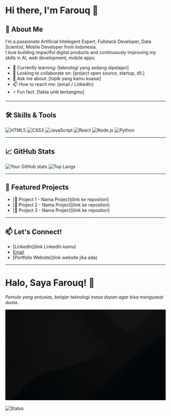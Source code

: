 # Hi there, I'm Farouq 👋

## 🚀 About Me
I'm a passionate Artificial Intelegent Expert, Fullstack Developer, Data Scientist, Mobile Developer from Indonesia.  
I love building impactful digital products and continuously improving my skills in AI, web development, mobile apps.

- 🌱 Currently learning: [teknologi yang sedang dipelajari]
- 👯 Looking to collaborate on: [project open source, startup, dll.]
- 💬 Ask me about: [topik yang kamu kuasai]
- 📫 How to reach me: [email / LinkedIn]
- ⚡ Fun fact: [fakta unik tentangmu]

---

## 🛠️ Skills & Tools
![HTML5](https://img.shields.io/badge/HTML5-E34F26?style=flat-square&logo=html5&logoColor=white)
![CSS3](https://img.shields.io/badge/CSS3-1572B6?style=flat-square&logo=css3&logoColor=white)
![JavaScript](https://img.shields.io/badge/JavaScript-F7DF1E?style=flat-square&logo=javascript&logoColor=black)
![React](https://img.shields.io/badge/React-20232A?style=flat-square&logo=react&logoColor=61DAFB)
![Node.js](https://img.shields.io/badge/Node.js-339933?style=flat-square&logo=nodedotjs&logoColor=white)
![Python](https://img.shields.io/badge/Python-3776AB?style=flat-square&logo=python&logoColor=white)
<!-- Tambahkan tools lain yang kamu kuasai -->

---

## 📈 GitHub Stats

![Your GitHub stats](https://github-readme-stats.vercel.app/api?Farouq-beginner=Farouq-beginner&show_icons=true&theme=tokyonight)
![Top Langs](https://github-readme-stats.vercel.app/api/top-langs/?Farouq-beginner=Farouq-beginner&layout=compact&theme=tokyonight)

---

## 📂 Featured Projects

- [🚀 Project 1 - Nama Project](link ke repositori)
- [📱 Project 2 - Nama Project](link ke repositori)
- [🧠 Project 3 - Nama Project](link ke repositori)

---

## 📫 Let's Connect!

- [LinkedIn](link LinkedIn kamu)
- [Email](mailto:emailkamu@email.com)
- [Portfolio Website](link website jika ada)

---




# Halo, Saya Farouq! 👋
_Pemula yang antusias, belajar teknologi masa depan agar bisa menguasai dunia._

![Contoh GIF](welcome.gif)

![Status](https://img.shields.io/badge/Status-Active-brightgreen)
<!--
**Farouq-beginner/Farouq-beginner** is a ✨ _special_ ✨ repository because its `README.md` (this file) appears on your GitHub profile.

Here are some ideas to get you started:

- 🔭 I’m currently working on ...
- 🌱 I’m currently learning ...
- 👯 I’m looking to collaborate on ...
- 🤔 I’m looking for help with ...
- 💬 Ask me about ...
- 📫 How to reach me: ...
- 😄 Pronouns: ...
- ⚡ Fun fact: ...
-->

